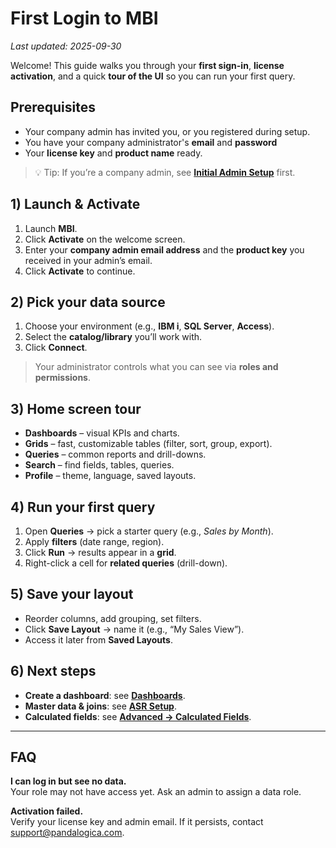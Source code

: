 # First Login to MBI

_Last updated: 2025-09-30_

Welcome! This guide walks you through your **first sign-in**, **license activation**, and a quick **tour of the UI** so you can run your first query.

## Prerequisites
- Your company admin has invited you, or you registered during setup.
- You have your company administrator's **email** and **password** 
- Your **license key** and **product name** ready.

> 💡 Tip: If you’re a company admin, see **[Initial Admin Setup](../admin-guides/roles.md)** first.

## 1) Launch & Activate
1. Launch **MBI**.
2. Click **Activate** on the welcome screen.
3. Enter your **company admin email address** and the **product key** you received in your admin’s email.
4. Click **Activate** to continue.


## 2) Pick your data source
1. Choose your environment (e.g., **IBM i**, **SQL Server**, **Access**).
2. Select the **catalog/library** you’ll work with.
3. Click **Connect**.

> Your administrator controls what you can see via **roles and permissions**.

## 3) Home screen tour
- **Dashboards** – visual KPIs and charts.
- **Grids** – fast, customizable tables (filter, sort, group, export).
- **Queries** – common reports and drill-downs.
- **Search** – find fields, tables, queries.
- **Profile** – theme, language, saved layouts.

## 4) Run your first query
1. Open **Queries** → pick a starter query (e.g., *Sales by Month*).
2. Apply **filters** (date range, region).
3. Click **Run** → results appear in a **grid**.
4. Right-click a cell for **related queries** (drill-down).

## 5) Save your layout
- Reorder columns, add grouping, set filters.
- Click **Save Layout** → name it (e.g., “My Sales View”).
- Access it later from **Saved Layouts**.

## 6) Next steps
- **Create a dashboard**: see **[Dashboards](../user-guides/dashboards.md)**.
- **Master data & joins**: see **[ASR Setup](../admin-guides/asr-setup.md)**.
- **Calculated fields**: see **[Advanced → Calculated Fields](../advanced/calculated-fields.md)**.

---

## FAQ
**I can log in but see no data.**  
Your role may not have access yet. Ask an admin to assign a data role.

**Activation failed.**  
Verify your license key and admin email. If it persists, contact support@pandalogica.com.